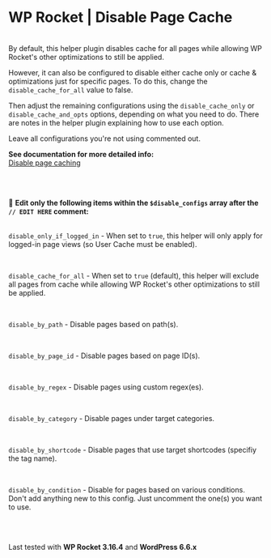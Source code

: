 # WP Rocket | Disable Page Cache

<br>By default, this helper plugin disables cache for all pages while allowing WP Rocket's other optimizations to still be applied.

However, it can also be configured to disable either cache only or cache & optimizations just for specific pages. To do this, change the `disable_cache_for_all` value to false.

Then adjust the remaining configurations using the `disable_cache_only` or `disable_cache_and_opts` options, depending on what you need to do. There are notes in the helper plugin explaining how to use each option.

Leave all configurations you're not using commented out.

**See documentation for more detailed info:**<br>
[Disable page caching](https://docs.wp-rocket.me/article/61-disable-page-caching)<br><br>

<br>

📝 **Edit only the following items within the `$disable_configs` array after the `// EDIT HERE` comment:**<br><br>

`disable_only_if_logged_in` - When set to `true`, this helper will only apply for logged-in page views (so User Cache must be enabled).

<br>

`disable_cache_for_all` - When set to `true` (default), this helper will exclude all pages from cache while allowing WP Rocket's other optimizations to still be applied.

<br>

`disable_by_path` - Disable pages based on path(s).

<br>

`disable_by_page_id` - Disable pages based on page ID(s).

<br>

`disable_by_regex` - Disable pages using custom regex(es).

<br>

`disable_by_category` - Disable pages under target categories.

<br>

`disable_by_shortcode` - Disable pages that use target shortcodes (specifiy the tag name).

<br>

`disable_by_condition` - Disable for pages based on various conditions. Don't add anything new to this config. Just uncomment the one(s) you want to use.

<br><br>



Last tested with **WP Rocket 3.16.4** and **WordPress 6.6.x**